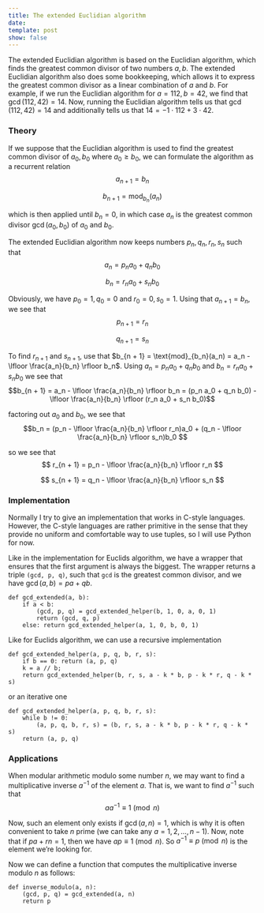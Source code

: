 ```yaml
---
title: The extended Euclidian algorithm
date: 
template: post
show: false
---
```


The extended Euclidian algorithm is based on the Euclidian algorithm, which finds the greatest common divisor of two numbers $a, b$. The extended Euclidian algorithm also does some bookkeeping, which allows it to express the greatest common divisor as a linear combination of $a$ and $b$. For example, if we run the Euclidian algorithm for $a = 112, b = 42$, we find that $\gcd(112, 42) = 14$. Now, running the Euclidian algorithm tells us that $\gcd(112, 42) = 14$ and additionally tells us that $14 = -1 \cdot 112 + 3 \cdot 42$.


### Theory

If we suppose that the Euclidian algorithm is used to find the greatest common divisor of $a_0, b_0$ where $a_0 \geq b_0$, we can formulate the algorithm as a recurrent relation
$$a_{n + 1} = b_n$$

$$b_{n + 1} = \text{mod}_{b_n}(a_n)$$

which is then applied until $b_n = 0$, in which case $a_n$ is the greatest common divisor $\gcd(a_0, b_0)$ of $a_0$ and $b_0$.

The extended Euclidian algorithm now keeps numbers $p_n, q_n, r_n, s_n$ such that
$$ a_n = p_n a_0 + q_n b_0 $$

$$ b_n = r_n a_0 + s_n b_0 $$

Obviously, we have $p_0 = 1, q_0 = 0$ and $r_0 = 0, s_0 = 1$. Using that $a_{n + 1} = b_n$, we see that
$$p_{n + 1} = r_n$$

$$q_{n + 1} = s_n$$

To find $r_{n + 1}$ and $s_{n + 1}$, use that $b_{n + 1} = \text{mod}_{b_n}(a_n) = a_n - \lfloor \frac{a_n}{b_n} \rfloor b_n$. Using $a_n = p_n a_0 + q_n b_0$ and $b_n = r_n a_0 + s_n b_0$ we see that
$$b_{n + 1} = a_n - \lfloor \frac{a_n}{b_n} \rfloor b_n = (p_n a_0 + q_n b_0) - \lfloor \frac{a_n}{b_n} \rfloor (r_n a_0 + s_n b_0)$$

factoring out $a_0$ and $b_0$, we see that
$$b_n = (p_n - \lfloor \frac{a_n}{b_n} \rfloor r_n)a_0 + (q_n - \lfloor \frac{a_n}{b_n} \rfloor s_n)b_0 $$

so we see that
$$ r_{n + 1} = p_n - \lfloor \frac{a_n}{b_n} \rfloor r_n $$

$$ s_{n + 1} = q_n - \lfloor \frac{a_n}{b_n} \rfloor s_n $$


### Implementation

Normally I try to give an implementation that works in C-style languages. However, the C-style languages are rather primitive in the sense that they provide no uniform and comfortable way to use tuples, so I will use Python for now.

Like in the implementation for Euclids algorithm, we have a wrapper that ensures that the first argument is always the biggest. The wrapper returns a triple `(gcd, p, q)`, such that `gcd` is the greatest common divisor, and we have $\gcd(a, b) = pa + qb$.

	def gcd_extended(a, b):
		if a < b:
			(gcd, p, q) = gcd_extended_helper(b, 1, 0, a, 0, 1)
			return (gcd, q, p)
		else: return gcd_extended_helper(a, 1, 0, b, 0, 1)


Like for Euclids algorithm, we can use a recursive implementation

	def gcd_extended_helper(a, p, q, b, r, s):
		if b == 0: return (a, p, q)
		k = a // b;
		return gcd_extended_helper(b, r, s, a - k * b, p - k * r, q - k * s)

or an iterative one

	def gcd_extended_helper(a, p, q, b, r, s):
		while b != 0:
			(a, p, q, b, r, s) = (b, r, s, a - k * b, p - k * r, q - k * s)
		return (a, p, q)


### Applications

When modular arithmetic modulo some number $n$, we may want to find a multiplicative inverse $a^{-1}$ of the element $a$. That is, we want to find $a^{-1}$ such that
$$ a a^{-1}  \equiv 1 \pmod{n}$$

Now, such an element only exists if $\gcd(a, n) = 1$, which is why it is often convenient to take $n$ prime (we can take any $a = 1, 2, ..., n - 1$). Now, note that if $pa + rn = 1$, then we have
$ap \equiv 1 \pmod{n}$. So $a^{-1} \equiv p \pmod{n}$ is the element we’re looking for.

Now we can define a function that computes the multiplicative inverse modulo $n$ as follows:

	def inverse_modulo(a, n):
		(gcd, p, q) = gcd_extended(a, n)
		return p
